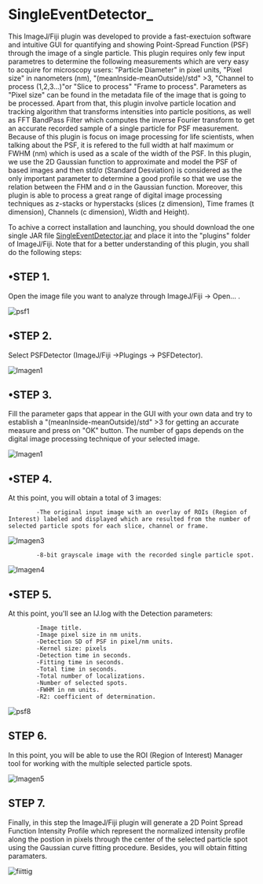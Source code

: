 # SingleEventDetector_

  This ImageJ/Fiji plugin was developed to provide a fast-exectuion software and intuitive GUI for quantifying and showing Point-Spread Function (PSF) through the image of a single particle. This plugin requires only few input parametres to determine the following measurements which are very easy to acquire for microscopy users: "Particle Diameter" in pixel units, "Pixel size" in nanometers (nm), "(meanInside-meanOutside)/std" >3, "Channel to process (1,2,3...)"or "Slice to process" "Frame to process". Parameters as "Pixel size" can be found in the metadata file of the image that is going to be processed. Apart from that, this plugin involve particle location and tracking algorithm that transforms intensities into particle positions, as well as FFT BandPass Filter which computes the inverse Fourier transform to get an accurate recorded sample of a single particle for PSF measurement. Because of this plugin is focus on image processing for life scientists, when talking about the PSF, it is refered to the full width at half maximum or FWHM (nm) which is used as a scale of the width of the PSF. In this plugin, we use the 2D Gaussian function to approximate and model the PSF of based images and then std/σ (Standard Desviation) is considered as the only important parameter to determine a good profile so that we use the relation between the FHM and σ in the Gaussian function. Moreover, this plugin is able to process a great range of digital image processing techniques as z-stacks or hyperstacks (slices (z dimension), Time frames (t dimension), Channels (c dimension), Width and Height).
  
To achive a correct installation and launching, you should download the one single JAR file [SingleEventDetector.jar](https://github.com/anaacayuela/SingleEventDetector_/releases/download/1.0/SingleEventDetector_.jar) and place it into the "plugins" folder of ImageJ/Fiji. Note that for a better understanding of this plugin, you shall do the following steps:

## •STEP 1.
Open the image file you want to analyze through ImageJ/Fiji -> Open... .

![psf1](https://user-images.githubusercontent.com/54528366/65421950-63ad1100-de05-11e9-91a3-9d07f392fb62.png)

## •STEP 2.
Select PSFDetector (ImageJ/Fiji ->Plugings -> PSFDetector).

![Imagen1](https://user-images.githubusercontent.com/54528366/65697710-a8da7880-e07b-11e9-8b0f-27b82616f5d9.png)

## •STEP 3. 
Fill the parameter gaps that appear in the GUI with your own data and try to establish a "(meanInside-meanOutside)/std" >3 for getting an accurate measure and press on "OK" button. The number of gaps depends on the digital image processing technique of your selected image.

![Imagen1](https://user-images.githubusercontent.com/54528366/65891531-fb31d700-e3a4-11e9-9bb0-b3a47f4c47c7.png)

## •STEP 4.
At this point, you will obtain a total of 3 images: 

            -The original input image with an overlay of ROIs (Region of Interest) labeled and displayed which are resulted from the number of selected particle spots for each slice, channel or frame.
            
 ![Imagen3](https://user-images.githubusercontent.com/54528366/65699095-d88a8000-e07d-11e9-9c22-7406978c0674.png)

 
            -8-bit grayscale image with the recorded single particle spot.
            
![Imagen4](https://user-images.githubusercontent.com/54528366/65699225-0ff92c80-e07e-11e9-897c-68e199d85793.png)


## •STEP 5.
At this point, you'll see an IJ.log with the Detection parameters:

            -Image title.
            -Image pixel size in nm units.
            -Detection SD of PSF in pixel/nm units.
            -Kernel size: pixels
            -Detection time in seconds.
            -Fitting time in seconds.
            -Total time in seconds.
            -Total number of localizations.
            -Number of selected spots.
            -FWHM in nm units.
            -R2: coefficient of determination.
            
![psf8](https://user-images.githubusercontent.com/54528366/65425767-0cac3980-de0f-11e9-97bf-b4dc8a69f8a6.png)


## STEP 6. 
In this point, you will be able to use the ROI (Region of Interest) Manager tool for working with the multiple selected particle spots. 

![Imagen5](https://user-images.githubusercontent.com/54528366/65699905-1340e800-e07f-11e9-8560-027e17e761c6.png)

## STEP 7.
Finally, in this step the ImageJ/Fiji plugin will generate a 2D Point Spread Function Intensity Profile which represent the normalized intensity profile along the postion in pixels through the center of the selected particle spot using the Gaussian curve fitting procedure. Besides, you will obtain fitting paramaters.

![fiittig](https://user-images.githubusercontent.com/54528366/65496511-e5aa4200-deb8-11e9-9381-fe07fc6d1e79.png)


